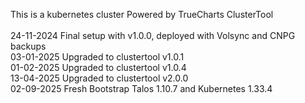 This is a kubernetes cluster Powered by TrueCharts ClusterTool<br />
<br />
24-11-2024  Final setup with v1.0.0, deployed with Volsync and CNPG backups<br />
03-01-2025  Upgraded to clustertool v1.0.1<br />
01-02-2025  Upgraded to clustertool v1.0.4<br />
13-04-2025  Upgraded to clustertool v2.0.0<br />
02-09-2025  Fresh Bootstrap Talos 1.10.7 and Kubernetes 1.33.4<br />
<br />